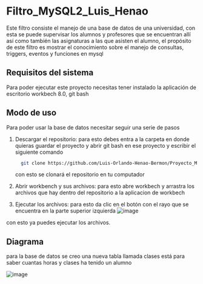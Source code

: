 # Filtro_MySQL2_Luis_Henao

Este filtro consiste el manejo de una base de datos de una universidad, con esta se puede supervisar los alumnos y profesores que se encuentran allí así como también las asignaturas a las que asisten el alumno, el propósito de este filtro es mostrar el conocimiento sobre el manejo de consultas, triggers, eventos y funciones en mysql

## Requisitos del sistema
Para poder ejecutar este proyecto necesitas tener instalado la aplicación de escritorio workbech 8.0, git bash

## Modo de uso
Para poder usar la base de datos necesitar seguir una serie de pasos 

1. Descargar el repositorio: para esto debes entra a la carpeta en donde quieras guardar el proyecto y abrir git bash en ese proyecto y escribir el siguiente comando

   ``` bash
     git clone https://github.com/Luis-Orlando-Henao-Bermon/Proyecto_MySQL_LuisHenao_LuisMiguel
   ```
   con esto se clonará el repositorio en tu computador
   
3.  Abrir workbench y sus archivos: para esto abre workbech y arrastra los archivos que hay dentro del repositorio a la aplicacion de workbech
4.  Ejecutar los archivos: para esto da clic en el botón con el rayo que se encuentra en la parte superior izquierda
   ![image](https://github.com/user-attachments/assets/04897531-7b1e-44e7-80e1-67c1a653511f)

con esto ya puedes ejecutar los archivos.

## Diagrama
para la base de datos se creo una nueva tabla llamada clases está para saber cuantas horas y clases ha tenido un alumno 

![image](https://github.com/user-attachments/assets/b66ef2cc-0e41-4e26-8965-eb210caa1490)
